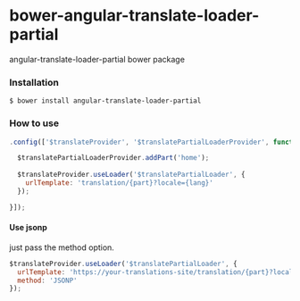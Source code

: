 # bower-angular-translate-loader-partial

angular-translate-loader-partial bower package

### Installation

````
$ bower install angular-translate-loader-partial
````

### How to use

```javascript
.config(['$translateProvider', '$translatePartialLoaderProvider', function ($translateProvider, $translatePartialLoaderProvider) {

  $translatePartialLoaderProvider.addPart('home');
  
  $translateProvider.useLoader('$translatePartialLoader', {
    urlTemplate: 'translation/{part}?locale={lang}'
  });

}]);
```

#### Use jsonp

just pass the method option.

```javascript
$translateProvider.useLoader('$translatePartialLoader', {
  urlTemplate: 'https://your-translations-site/translation/{part}?locale={lang}&callback=JSON_CALLBACK',
  method: 'JSONP'
});
```
